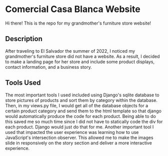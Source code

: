 # Comercial Casa Blanca Website
Hi there! This is the repo for my grandmother's furniture store website! 

## Description
After traveling to El Salvador the summer of 2022, I noticed my grandmother's furniture store did not
have a website. As a result, I decided to make a landing page for her store and include some product displays,
contact information, and a business story.

## Tools Used
The most important tools I used included using Django's sqlite database to store pictures of products and sort them by category within the database. Then, in my views.py file, I would get all of the database objects for a certain product category and send them to the html template so that django would automatically produce the code for each product. Being able to do this saved me so much time since I did not have to statically code the div for each product. Django would just do that for me. Another important tool I used that impacted the user experience was learning how to use JavaScript's intersection observer. This allowed me to make the images slide in responsively on the story section and deliver a more interactive experience.


